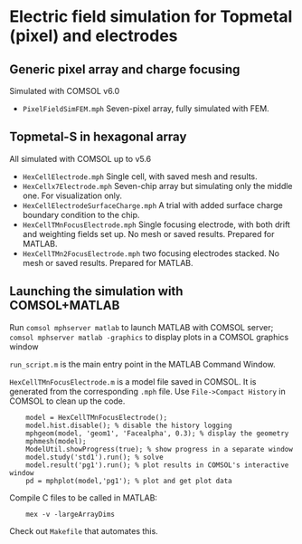 # Electric field simulation for Topmetal (pixel) and electrodes

## Generic pixel array and charge focusing

Simulated with COMSOL v6.0

  - `PixelFieldSimFEM.mph` Seven-pixel array, fully simulated with FEM.

## Topmetal-S in hexagonal array

All simulated with COMSOL up to v5.6

  - `HexCellElectrode.mph` Single cell, with saved mesh and results.
  - `HexCellx7Electrode.mph` Seven-chip array but simulating only the middle one.  For visualization only.
  - `HexCellElectrodeSurfaceCharge.mph`  A trial with added surface charge boundary condition to the chip.
  - `HexCellTMnFocusElectrode.mph` Single focusing electrode, with both drift and weighting fields set up.  No mesh or saved results.  Prepared for MATLAB.
  - `HexCellTMn2FocusElectrode.mph` two focusing electrodes stacked.  No mesh or saved results.  Prepared for MATLAB.

## Launching the simulation with COMSOL+MATLAB
Run `comsol mphserver matlab` to launch MATLAB with COMSOL server;
    `comsol mphserver matlab -graphics` to display plots in a COMSOL graphics window

`run_script.m` is the main entry point in the MATLAB Command Window.

`HexCellTMnFocusElectrode.m` is a model file saved in COMSOL.  It is generated from the corresponding `.mph` file.  Use `File->Compact History` in COMSOL to clean up the code.

```
    model = HexCellTMnFocusElectrode();
    model.hist.disable(); % disable the history logging
    mphgeom(model, 'geom1', 'Facealpha', 0.3); % display the geometry
    mphmesh(model);
    ModelUtil.showProgress(true); % show progress in a separate window
    model.study('std1').run(); % solve
    model.result('pg1').run(); % plot results in COMSOL's interactive window
    pd = mphplot(model,'pg1'); % plot and get plot data
```

Compile C files to be called in MATLAB:
```
    mex -v -largeArrayDims
```
Check out `Makefile` that automates this.
